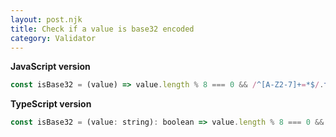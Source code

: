 ```yaml
---
layout: post.njk
title: Check if a value is base32 encoded
category: Validator
---
```


**JavaScript version**

```js
const isBase32 = (value) => value.length % 8 === 0 && /^[A-Z2-7]+=*$/.test(value);
```

**TypeScript version**

```js
const isBase32 = (value: string): boolean => value.length % 8 === 0 && /^[A-Z2-7]+=*$/.test(value);
```
